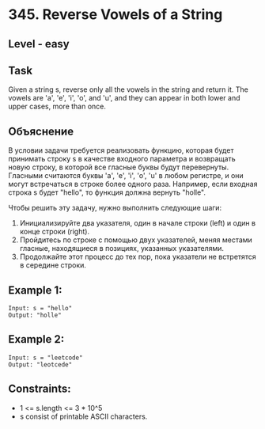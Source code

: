 # 345. Reverse Vowels of a String


## Level - easy


## Task
Given a string s, reverse only all the vowels in the string and return it.
The vowels are 'a', 'e', 'i', 'o', and 'u', and they can appear in both lower and upper cases, more than once.


## Объяснение
В условии задачи требуется реализовать функцию, 
которая будет принимать строку s в качестве входного параметра и возвращать новую строку, 
в которой все гласные буквы будут перевернуты. Гласными считаются буквы 'a', 'e', 'i', 'o', 'u' в любом регистре, 
и они могут встречаться в строке более одного раза.
Например, если входная строка s будет "hello", то функция должна вернуть "holle".

Чтобы решить эту задачу, нужно выполнить следующие шаги:
1. Инициализируйте два указателя, один в начале строки (left) и один в конце строки (right).
2. Пройдитесь по строке с помощью двух указателей, меняя местами гласные, находящиеся в позициях, 
указанных указателями.
3. Продолжайте этот процесс до тех пор, пока указатели не встретятся в середине строки.


## Example 1:
````
Input: s = "hello"
Output: "holle"
````


## Example 2:
````
Input: s = "leetcode"
Output: "leotcede"
````


## Constraints:

- 1 <= s.length <= 3 * 10^5
- s consist of printable ASCII characters.